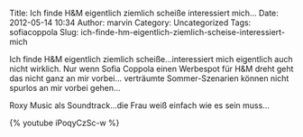 Title: Ich finde H&M eigentlich ziemlich scheiße interessiert mich...
Date: 2012-05-14 10:34
Author: marvin
Category: Uncategorized
Tags: sofiacoppola
Slug: ich-finde-hm-eigentlich-ziemlich-scheise-interessiert-mich

Ich finde H&M eigentlich ziemlich scheiße...interessiert mich eigentlich
auch nicht wirklich. Nur wenn Sofia Coppola einen Werbespot für H&M
dreht geht das nicht ganz an mir vorbei... verträumte Sommer-Szenarien
können nicht spurlos an mir vorbei gehen...

Roxy Music als Soundtrack...die Frau weiß einfach wie es sein muss...

{% youtube iPoqyCzSc-w %}

